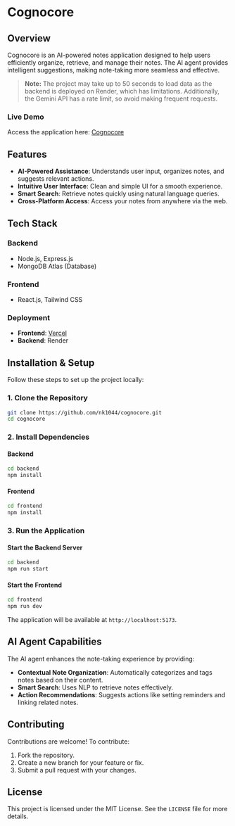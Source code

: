 # Cognocore

## Overview

Cognocore is an AI-powered notes application designed to help users efficiently organize, retrieve, and manage their notes. The AI agent provides intelligent suggestions, making note-taking more seamless and effective.

> **Note:** The project may take up to 50 seconds to load data as the backend is deployed on Render, which has limitations. Additionally, the Gemini API has a rate limit, so avoid making frequent requests.

### Live Demo
Access the application here: [Cognocore](https://cognocore-beta.vercel.app/)

## Features

- **AI-Powered Assistance**: Understands user input, organizes notes, and suggests relevant actions.
- **Intuitive User Interface**: Clean and simple UI for a smooth experience.
- **Smart Search**: Retrieve notes quickly using natural language queries.
- **Cross-Platform Access**: Access your notes from anywhere via the web.

## Tech Stack

### Backend
- Node.js, Express.js
- MongoDB Atlas (Database)

### Frontend
- React.js, Tailwind CSS

### Deployment
- **Frontend**: [Vercel](https://cognocore-beta.vercel.app/)
- **Backend**: Render

## Installation & Setup

Follow these steps to set up the project locally:

### 1. Clone the Repository
```bash
git clone https://github.com/nk1044/cognocore.git
cd cognocore
```

### 2. Install Dependencies
#### Backend
```bash
cd backend
npm install
```

#### Frontend
```bash
cd frontend
npm install
```

### 3. Run the Application
#### Start the Backend Server
```bash
cd backend
npm run start
```

#### Start the Frontend
```bash
cd frontend
npm run dev
```

The application will be available at `http://localhost:5173`.

## AI Agent Capabilities

The AI agent enhances the note-taking experience by providing:

- **Contextual Note Organization**: Automatically categorizes and tags notes based on their content.
- **Smart Search**: Uses NLP to retrieve notes effectively.
- **Action Recommendations**: Suggests actions like setting reminders and linking related notes.

## Contributing

Contributions are welcome! To contribute:
1. Fork the repository.
2. Create a new branch for your feature or fix.
3. Submit a pull request with your changes.

## License

This project is licensed under the MIT License. See the `LICENSE` file for more details.


